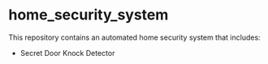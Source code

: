 # home_security_system
This repository contains an automated home security system that includes:
  * Secret Door Knock Detector
  

